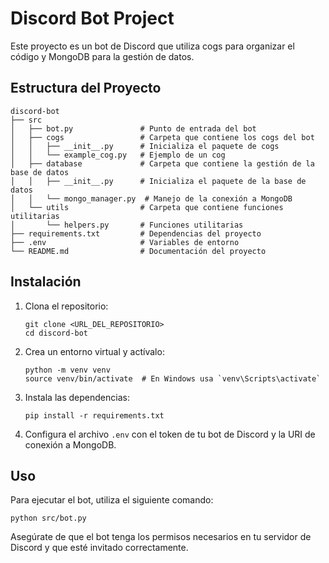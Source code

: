 # Discord Bot Project

Este proyecto es un bot de Discord que utiliza cogs para organizar el código y MongoDB para la gestión de datos.

## Estructura del Proyecto

```
discord-bot
├── src
│   ├── bot.py               # Punto de entrada del bot
│   ├── cogs                 # Carpeta que contiene los cogs del bot
│   │   ├── __init__.py      # Inicializa el paquete de cogs
│   │   └── example_cog.py   # Ejemplo de un cog
│   ├── database             # Carpeta que contiene la gestión de la base de datos
│   │   ├── __init__.py      # Inicializa el paquete de la base de datos
│   │   └── mongo_manager.py  # Manejo de la conexión a MongoDB
│   └── utils                # Carpeta que contiene funciones utilitarias
│       └── helpers.py       # Funciones utilitarias
├── requirements.txt         # Dependencias del proyecto
├── .env                     # Variables de entorno
└── README.md                # Documentación del proyecto
```

## Instalación

1. Clona el repositorio:
   ```
   git clone <URL_DEL_REPOSITORIO>
   cd discord-bot
   ```

2. Crea un entorno virtual y actívalo:
   ```
   python -m venv venv
   source venv/bin/activate  # En Windows usa `venv\Scripts\activate`
   ```

3. Instala las dependencias:
   ```
   pip install -r requirements.txt
   ```

4. Configura el archivo `.env` con el token de tu bot de Discord y la URI de conexión a MongoDB.

## Uso

Para ejecutar el bot, utiliza el siguiente comando:
```
python src/bot.py
```

Asegúrate de que el bot tenga los permisos necesarios en tu servidor de Discord y que esté invitado correctamente.